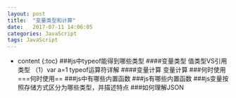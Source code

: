 ```yaml
---
layout: post
title:  "变量类型和计算"
date:   2017-07-11 14:06:05
categories: JavaScript
tags: JavaScript
---
```


* content
{:toc}
###js中typeof能得到哪些类型
####变量类型
值类型VS引用类型
（1）var a=1
typeof运算符详解
####变量计算
变量计算
###何时使用===何时使用==
###js中有哪些内置函数 
###js有哪些内置函数 
###js变量按照存储方式区分为哪些类型，并描述特点
###如何理解JSON

